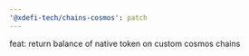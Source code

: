 ```yaml
---
'@xdefi-tech/chains-cosmos': patch
---
```


feat: return balance of native token on custom cosmos chains
